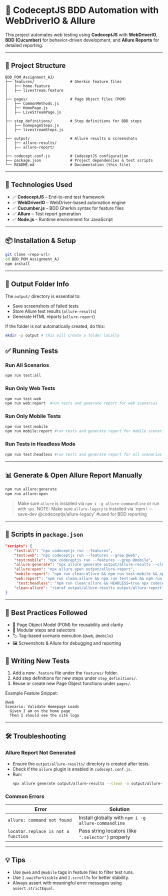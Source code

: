 # 🧪 CodeceptJS BDD Automation with WebDriverIO & Allure

This project automates web testing using **CodeceptJS** with **WebDriverIO**, **BDD (Cucumber)** for behavior-driven development, and **Allure Reports** for detailed reporting.

---

## 📁 Project Structure

```
BDD_POM_Assignment_AJ/
├── features/                # Gherkin feature files
│   ├── home.feature
│   ├── livestream.feature
│
├── pages/                   # Page Object files (POM)
│   ├── CommonMethods.js
│   ├── HomePage.js
│   ├── LiveStreamPage.js
│
├── step_definitions/        # Step definitions for BDD steps
│   ├── homepageSteps.js
│   ├── livestreamSteps.js
│
├── output/                  # Allure results & screenshots
│   ├── allure-results/
│   ├── allure-report/
│
├── codecept.conf.js         # CodeceptJS configuration
├── package.json             # Project dependencies & test scripts
└── README.md                # Documentation (this file)
```

---

## 🚀 Technologies Used

- ✅ **CodeceptJS** – End-to-end test framework
- ✅ **WebDriverIO** – WebDriver-based automation engine
- ✅ **Cucumber.js** – BDD Gherkin syntax for feature files
- ✅ **Allure** – Test report generation
- ✅ **Node.js** – Runtime environment for JavaScript

---

## 📦 Installation & Setup

```bash
git clone <repo-url>
cd BDD_POM_Assignment_AJ
npm install
```
---

## 🧰 Output Folder Info
The `output/` directory is essential to:

- Save screenshots of failed tests
- Store Allure test results (`allure-results`)
- Generate HTML reports (`allure-report`)

If the folder is not automatically created, do this:

```bash
mkdir -p output # this will create a folder locally
```

## ✅ Running Tests

### Run All Scenarios
```bash
npm run test:all
```

### Run Only Web Tests
```bash
npm run test:web
npm run web:report  #run tests and generate report for web scenarios
```

### Run Only Mobile Tests
```bash
npm run test:mobile
npm run mobile:report #run tests and generate report for mobile scenarios
```
### Run Tests in Headless Mode 
```bash
npm run test:headless #run tests and generate report for all scenarios headless mode 
```
---

## 📊 Generate & Open Allure Report Manually

```bash
npm run allure:generate 
npm run allure:open
```

> Make sure `allure` is installed via `npm i -g allure-commandline` or run with `npx`.
NOTE: Make sure `allure-legacy` is installed via `npm i --save-dev @codeceptjs/allure-legacy'   #used for BDD reporting 


---

## 🧪 Scripts in `package.json`

```json
"scripts": {
    "test:all": "npx codeceptjs run --features",
    "test:web": "npx codeceptjs run --features --grep @web",
    "test:mobile": "npx codeceptjs run --features --grep @mobile",
    "allure:generate": "npx allure generate output/allure-results --clean -o output/allure-report",
    "allure:open": "npx allure open output/allure-report",
    "mobile:report": "npm run clean:allure && npm run test:mobile && npm run allure:generate && npm run allure:open",
    "web:report": "npm run clean:allure && npm run test:web && npm run allure:generate && npm run allure:open",
     "test:headless": "npm run clean:allure && HEADLESS=true npx codeceptjs run --features && npm run allure:generate && npm run allure:open", # Headless 
    "clean:allure": "rimraf output/allure-results output/allure-report"
}
```

---

## 🧠 Best Practices Followed

- 🔄 Page Object Model (POM) for reusability and clarity
- 🧱 Modular steps and selectors
- 🏷️ Tag-based scenario execution (`@web`, `@mobile`)
- 🖼️ Screenshots & Allure for debugging and reporting

## 🧪 Writing New Tests

1. Add a new `.feature` file under the `features/` folder.
2. Add step definitions for new steps under `step_definitions/`.
3. Reuse or create new Page Object functions under `pages/`.

Example Feature Snippet:
```gherkin
@web
Scenario: Validate Homepage Loads
  Given I am on the home page
  Then I should see the site logo
```

---

## 🛠️ Troubleshooting

### Allure Report Not Generated

- Ensure the `output/allure-results/` directory is created after tests.
- Check if the `allure` plugin is enabled in `codecept.conf.js`.
- Run:
  ```bash
  npx allure generate output/allure-results --clean -o output/allure-report
  ```

### Common Errors

| Error                                  | Solution                                                |
|----------------------------------------|---------------------------------------------------------|
| `allure: command not found`            | Install globally with `npm i -g allure-commandline`     |
| `locator.replace is not a function`    | Pass string locators (like `'.selector'`) properly      |

---

## 💡 Tips

- Use `@web` and `@mobile` tags in feature files to filter test runs.
- Use `I.waitForVisible` and `I.scrollTo` for better stability.
- Always assert with meaningful error messages using `assert.strictEqual`.


